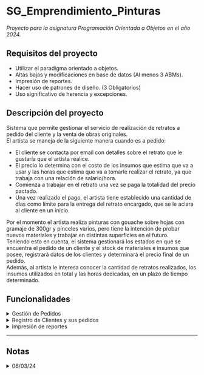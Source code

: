 # SG_Emprendimiento_Pinturas

_Proyecto para la asignatura Programación Orientada a Objetos en el año 2024._

## Requisitos del proyecto
* Utilizar el paradigma orientado a objetos.
* Altas bajas y modificaciones en base de datos (Al menos 3 ABMs).
* Impresión de reportes.
* Hacer uso de patrones de diseño. (3 Obligatorios)
* Uso significativo de herencia y excepciones.

## Descripción del proyecto
<p>Sistema que permite gestionar el servicio de realización de retratos a pedido del cliente y la venta de obras originales.<br>
El artista se maneja de la siguiente manera cuando es a pedido:</p>

* El cliente se contacta por email con detalles sobre el retrato que le gustaría que el artista realice.
* El precio lo determina con el costo de los insumos que estima que va a usar y las horas que estima que va a tomarle realizar el retrato, ya que trabaja con una relación de salario/hora.
* Comienza a trabajar en el retrato una vez se paga la totalidad del precio pactado.
* Una vez realizado el pago, el artista tiene establecido una cantidad de días como límite para la entrega del retrato encargado, que se le aclara al cliente en un inicio.

<p>Por el momento el artista realiza pinturas con gouache sobre hojas con gramaje de 300gr y pinceles varios, pero tiene la intención de probar nuevos materiales y trabajar en distintas superficies en el futuro.<br>
Teniendo esto en cuenta, el sistema gestionará los estados en que se encuentra el pedido de un cliente y el stock de materiales e insumos que posee, registrará datos de los clientes y determinará el precio final de un pedido.<br>
Además, al artista le interesa conocer la cantidad de retratos realizados, los insumos utilizados en total y las horas dedicadas, en un plazo de tiempo determinado.</p>

## Funcionalidades

<details>
<summary>Gestión de Pedidos</summary>

* Un pedido contiene los siguientes datos:
    * Nombre y apellido del cliente.
    * DNI del cliente
    * Número del pedido
    * Detalle
        * Al presupuestar un pedido:
            * Fecha de entrega estimada
            * Botón que genera una carpeta para guardar imagenes de referencia para el retrato.
            * Requisitos del cliente
        * En los estados “pendiente” y “en proceso”:
            * Fecha de entrega estimada
            * Botón que abre la carpeta en la que se encuentran las referencias para el retrato.
            * Requisitos del cliente.
        * Al finalizar un pedido:
            * Fecha de entrega estimada
    * Días restantes para la entrega del retrato (Todos los estados menos “presupuestado” y “entregado”)
* Un pedido pasa por los siguientes estados:
    * PRESUPUESTADO
    * DECLINADO
    * PENDIENTE
    * EN PROCESO
    * FINALIZADO
    * EMPAQUETADO
    * ENTREGADO AL CORREO
    * EN CAMINO
    * ENTREGADO AL CLIENTE

</details>

<details>
<summary>Registro de Clientes y sus pedidos</summary>

* Datos del cliente:
    * Nombre
    * Apellido
    * DNI
    * Email de contacto
* Listado de pedidos del cliente ordenados por número y el estado en el que se encuentran.
* Vista para que los clientes, al ingresar su DNI, puedan ver el estado de sus pedidos.
</details>

<details>
<summary>Impresión de reportes</summary>

* Se realizan reportes mensuales, para acceder a ellos debe ingresar el mes y año del que desea obtener los datos (MMAAAA).
* Los reportes a realizarse son los siguientes:
    * Listado de pedidos y clientes.
    * Listado de costos y ventas, y cálculo de ganancias.

</details>

- - - -

## Notas

<details>
<summary>06/03/24</summary>

* Ahora entiendo para qué funciona el patron DAO (Data Access Object). Permite separar la lógica de negocios del programa de la lógica de la base de datos.
    * El código se vuelve más mantenible, ya que si se cambia el lenguaje de la base de datos, la lógica de negocio no se ve modificada, solo la clase que maneja la conexión con la base de datos.
    * Permite que se cumpla el principio Single Responsability de SOLID, el cuál indica que una clase debe tener una única responsabilidad. De esta manera la clase Pedido maneja la lógica de negocio del pedido, mientras que PedidoDAO maneja los ABM en la base de datos.
    * Se realiza la abstracción, uno de los cuatros pilares de POO, ya que solo las clases DAO acceden a los datos de la base de datos, el resto del programa no necesita conocer como se trabaja con ella.
    * Todas estas cosas hacen que el código sea más robusto.

</details>
